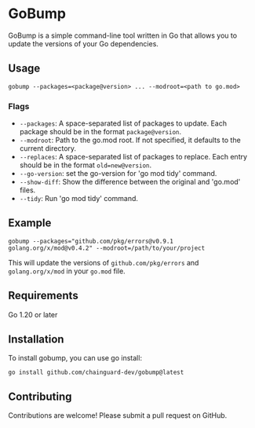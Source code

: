 # GoBump
GoBump is a simple command-line tool written in Go that allows you to update the versions of your Go dependencies.

## Usage

```shell
gobump --packages=<package@version> ... --modroot=<path to go.mod>
```

### Flags

* `--packages`: A space-separated list of packages to update. Each package should be in the format `package@version`.
* `--modroot`: Path to the go.mod root. If not specified, it defaults to the current directory.
* `--replaces`: A space-separated list of packages to replace. Each entry should be in the format `old=new@version`.
* `--go-version`: set the go-version for 'go mod tidy' command.
* `--show-diff`: Show the difference between the original and 'go.mod' files.
* `--tidy`:  Run 'go mod tidy' command.
 
## Example

```shell
gobump --packages="github.com/pkg/errors@v0.9.1 golang.org/x/mod@v0.4.2" --modroot=/path/to/your/project
```

This will update the versions of `github.com/pkg/errors` and `golang.org/x/mod` in your `go.mod` file.

## Requirements

Go 1.20 or later

## Installation
To install gobump, you can use go install:

```shell
go install github.com/chainguard-dev/gobump@latest
```

## Contributing
Contributions are welcome! Please submit a pull request on GitHub.

